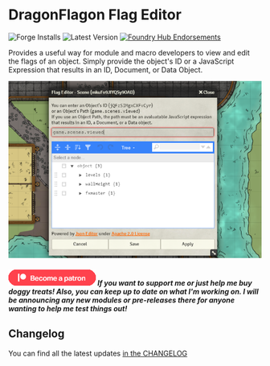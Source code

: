 # DragonFlagon Flag Editor
![Forge Installs](https://img.shields.io/badge/dynamic/json?color=red&label=Forge%20Installs&query=package.installs&suffix=%25&url=https%3A%2F%2Fforge-vtt.com%2Fapi%2Fbazaar%2Fpackage%2Fdf-flag-edit) ![Latest Version](https://img.shields.io/badge/dynamic/json?label=Latest%20Release&prefix=v&query=package.versions%5B0%5D&url=https%3A%2F%2Fforge-vtt.com%2Fapi%2Fbazaar%2Fpackage%2Fdf-flag-edit) [![Foundry Hub Endorsements](https://img.shields.io/endpoint?logoColor=white&url=https%3A%2F%2Fwww.foundryvtt-hub.com%2Fwp-json%2Fhubapi%2Fv1%2Fpackage%2Fdf-flag-edit%2Fshield%2Fendorsements)](https://www.foundryvtt-hub.com/package/df-flag-edit/)

Provides a useful way for module and macro developers to view and edit the flags of an object. Simply provide the object's ID or a JavaScript Expression that results in an ID, Document, or Data Object.

![Flag Edit Screenshot](../.assets/df-flag-edit.png)

##### [![become a patron](../.assets/patreon-image.png)](https://www.patreon.com/bePatron?u=46113583) If you want to support me or just help me buy doggy treats! Also, you can keep up to date on what I'm working on. I will be announcing any new modules or pre-releases there for anyone wanting to help me test things out!

## Changelog

You can find all the latest updates [in the CHANGELOG](./CHANGELOG.md)